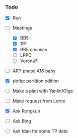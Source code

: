 ### Todo

- [x] Run
- [ ] Meetings
  - [x] BB5
  - [x] 191
  - [x] BB5 cosmics
  - [ ] LPPC
  - [ ] Verena?
- [ ] ART phase A16 baby
- [x] pbftp: partition edition
- [ ] Make a plan with Yanlin/Olga
- [ ] Make request from Lorne
- [x] Ask Rongkun
- [ ] Ask Bing
- [ ] Ask Idan for some TP data

